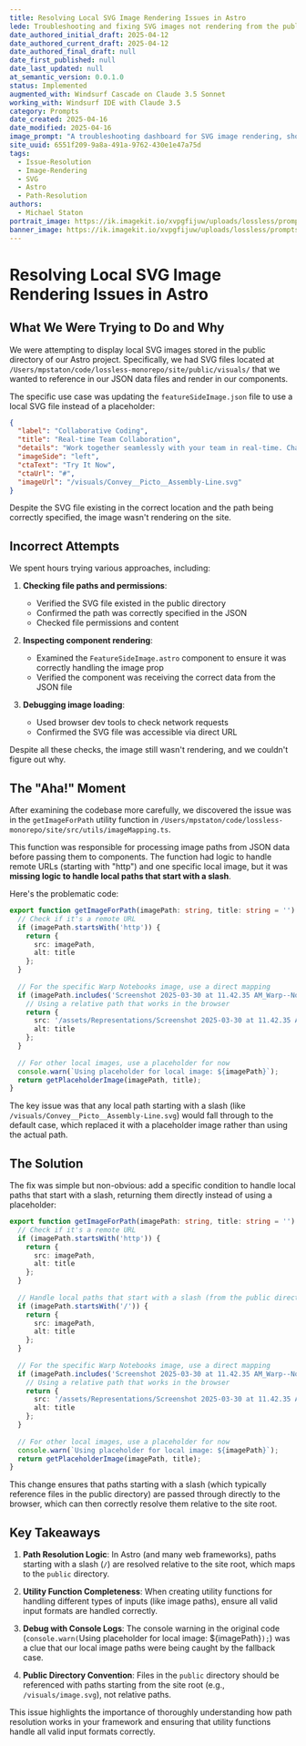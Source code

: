 ```yaml
---
title: Resolving Local SVG Image Rendering Issues in Astro
lede: Troubleshooting and fixing SVG images not rendering from the public directory
date_authored_initial_draft: 2025-04-12
date_authored_current_draft: 2025-04-12
date_authored_final_draft: null
date_first_published: null
date_last_updated: null
at_semantic_version: 0.0.1.0
status: Implemented
augmented_with: Windsurf Cascade on Claude 3.5 Sonnet
working_with: Windsurf IDE with Claude 3.5
category: Prompts
date_created: 2025-04-16
date_modified: 2025-04-16
image_prompt: "A troubleshooting dashboard for SVG image rendering, showing a web page with broken and fixed SVG icons, diagnostic tools, and highlighted file paths. Visuals include warning symbols, code snippets, and a sense of technical problem-solving."
site_uuid: 6551f209-9a8a-491a-9762-430e1e47a75d
tags: 
  - Issue-Resolution
  - Image-Rendering
  - SVG
  - Astro
  - Path-Resolution
authors:
  - Michael Staton
portrait_image: https://ik.imagekit.io/xvpgfijuw/uploads/lossless/prompts/workflow/2025-05-05_portrait_image_SVG-Image-Rendering-Issue-Resolution_31f8f2d3-2176-4eb3-b4d5-38e0b498be6e_ELQyoQFid.webp
banner_image: https://ik.imagekit.io/xvpgfijuw/uploads/lossless/prompts/workflow/2025-05-05_banner_image_SVG-Image-Rendering-Issue-Resolution_59a7b976-5adf-4d7a-b1fb-67011d7a5ef2_R5A_7r45m.webp
---
```

# Resolving Local SVG Image Rendering Issues in Astro

## What We Were Trying to Do and Why

We were attempting to display local SVG images stored in the public directory of our Astro project. Specifically, we had SVG files located at `/Users/mpstaton/code/lossless-monorepo/site/public/visuals/` that we wanted to reference in our JSON data files and render in our components.

The specific use case was updating the `featureSideImage.json` file to use a local SVG file instead of a placeholder:

```json
{
  "label": "Collaborative Coding",
  "title": "Real-time Team Collaboration",
  "details": "Work together seamlessly with your team in real-time. Changes sync instantly across all devices, with smart conflict resolution and version history. Boost productivity and keep everyone on the same page with our collaborative notebook environment.",
  "imageSide": "left",
  "ctaText": "Try It Now",
  "ctaUrl": "#",
  "imageUrl": "/visuals/Convey__Picto__Assembly-Line.svg"
}
```

Despite the SVG file existing in the correct location and the path being correctly specified, the image wasn't rendering on the site.

## Incorrect Attempts

We spent hours trying various approaches, including:

1. **Checking file paths and permissions**:
   - Verified the SVG file existed in the public directory
   - Confirmed the path was correctly specified in the JSON
   - Checked file permissions and content

2. **Inspecting component rendering**:
   - Examined the `FeatureSideImage.astro` component to ensure it was correctly handling the image prop
   - Verified the component was receiving the correct data from the JSON file

3. **Debugging image loading**:
   - Used browser dev tools to check network requests
   - Confirmed the SVG file was accessible via direct URL

Despite all these checks, the image still wasn't rendering, and we couldn't figure out why.

## The "Aha!" Moment

After examining the codebase more carefully, we discovered the issue was in the `getImageForPath` utility function in `/Users/mpstaton/code/lossless-monorepo/site/src/utils/imageMapping.ts`.

This function was responsible for processing image paths from JSON data before passing them to components. The function had logic to handle remote URLs (starting with "http") and one specific local image, but it was **missing logic to handle local paths that start with a slash**.

Here's the problematic code:

```typescript
export function getImageForPath(imagePath: string, title: string = ''): { src: string; alt: string } {
  // Check if it's a remote URL
  if (imagePath.startsWith('http')) {
    return {
      src: imagePath,
      alt: title
    };
  }
  
  // For the specific Warp Notebooks image, use a direct mapping
  if (imagePath.includes('Screenshot 2025-03-30 at 11.42.35 AM_Warp--Notebooks.png')) {
    // Using a relative path that works in the browser
    return {
      src: '/assets/Representations/Screenshot 2025-03-30 at 11.42.35 AM_Warp--Notebooks.png',
      alt: title
    };
  }
  
  // For other local images, use a placeholder for now
  console.warn(`Using placeholder for local image: ${imagePath}`);
  return getPlaceholderImage(imagePath, title);
}
```

The key issue was that any local path starting with a slash (like `/visuals/Convey__Picto__Assembly-Line.svg`) would fall through to the default case, which replaced it with a placeholder image rather than using the actual path.

## The Solution

The fix was simple but non-obvious: add a specific condition to handle local paths that start with a slash, returning them directly instead of using a placeholder:

```typescript
export function getImageForPath(imagePath: string, title: string = ''): { src: string; alt: string } {
  // Check if it's a remote URL
  if (imagePath.startsWith('http')) {
    return {
      src: imagePath,
      alt: title
    };
  }
  
  // Handle local paths that start with a slash (from the public directory)
  if (imagePath.startsWith('/')) {
    return {
      src: imagePath,
      alt: title
    };
  }
  
  // For the specific Warp Notebooks image, use a direct mapping
  if (imagePath.includes('Screenshot 2025-03-30 at 11.42.35 AM_Warp--Notebooks.png')) {
    // Using a relative path that works in the browser
    return {
      src: '/assets/Representations/Screenshot 2025-03-30 at 11.42.35 AM_Warp--Notebooks.png',
      alt: title
    };
  }
  
  // For other local images, use a placeholder for now
  console.warn(`Using placeholder for local image: ${imagePath}`);
  return getPlaceholderImage(imagePath, title);
}
```

This change ensures that paths starting with a slash (which typically reference files in the public directory) are passed through directly to the browser, which can then correctly resolve them relative to the site root.

## Key Takeaways

1. **Path Resolution Logic**: In Astro (and many web frameworks), paths starting with a slash (`/`) are resolved relative to the site root, which maps to the `public` directory.

2. **Utility Function Completeness**: When creating utility functions for handling different types of inputs (like image paths), ensure all valid input formats are handled correctly.

3. **Debug with Console Logs**: The console warning in the original code (`console.warn(`Using placeholder for local image: ${imagePath}`);`) was a clue that our local image paths were being caught by the fallback case.

4. **Public Directory Convention**: Files in the `public` directory should be referenced with paths starting from the site root (e.g., `/visuals/image.svg`), not relative paths.

This issue highlights the importance of thoroughly understanding how path resolution works in your framework and ensuring that utility functions handle all valid input formats correctly.

